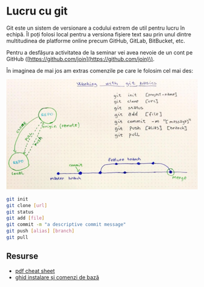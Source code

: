 # Lucru cu git

Git este un sistem de versionare a codului extrem de util pentru lucru în echipă. Îl poți folosi local pentru a versiona fișiere text sau prin unul dintre multitudinea de platforme online precum GitHub, GitLab, BitBucket, etc.

Pentru a desfășura activitatea de la seminar vei avea nevoie de un cont pe GitHub \([https://github.com/join](https://github.com/join)\).

În imaginea de mai jos am extras comenzile pe care le folosim cel mai des:

![working with git](../.gitbook/assets/001-working-with-git.jpg)

```bash
git init
git clone [url]
git status
git add [file]
git commit -m "a descriptive commit message"
git push [alias] [branch]
git pull
```

## Resurse

* [pdf cheat sheet](https://github.github.com/training-kit/downloads/github-git-cheat-sheet.pdf)
* [ghid instalare și comenzi de bază](https://rogerdudler.github.io/git-guide/)

